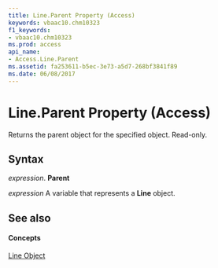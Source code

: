 ```yaml
---
title: Line.Parent Property (Access)
keywords: vbaac10.chm10323
f1_keywords:
- vbaac10.chm10323
ms.prod: access
api_name:
- Access.Line.Parent
ms.assetid: fa253611-b5ec-3e73-a5d7-268bf3841f89
ms.date: 06/08/2017
---
```



# Line.Parent Property (Access)

Returns the parent object for the specified object. Read-only.


## Syntax

 _expression_. **Parent**

 _expression_ A variable that represents a **Line** object.


## See also


#### Concepts


[Line Object](line-object-access.md)

